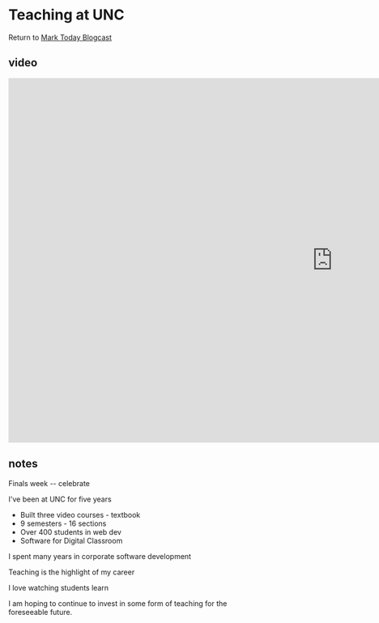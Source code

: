 # Teaching at UNC

Return to [Mark Today Blogcast](/today)


## video

<iframe width="1280" height="720" 
src="https://www.youtube.com/embed/GDE5c8VcnTI?list=PLAaj4BvOaalGImuHCtoCrQEihIrMXLc-w" 
title="Friends & Family Video" frameborder="0" 
allow="accelerometer; autoplay; clipboard-write; encrypted-media; gyroscope; picture-in-picture" 
allowfullscreen>
</iframe>


## notes

Finals week   -- celebrate

I've been at UNC for five years

- Built three video courses - textbook
- 9 semesters - 16 sections
- Over 400 students in web dev
- Software for Digital Classroom

I spent many years in corporate software development

Teaching is the highlight of my career

I love watching students learn

I am hoping to continue to invest in some form of teaching for the foreseeable future.

